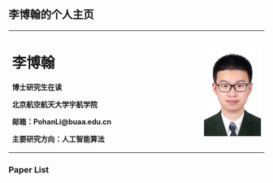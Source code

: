 ## 李博翰的个人主页

<table border="0">
  <tr>
    <td width="75%">
      <h1>李博翰</h1>
      <p><b>博士研究生在读</b></p>
      <p><b>北京航空航天大学宇航学院</b></p>
      <p><b>邮箱：PohanLi@buaa.edu.cn</b></p>
      <p><b>主要研究方向：人工智能算法</b></p>
    </td>
    <td width="25%">
      <img src="bohanli.jpg" width="100%">
    </td>
  </tr>
</table>

### Paper List

```markdown
```
